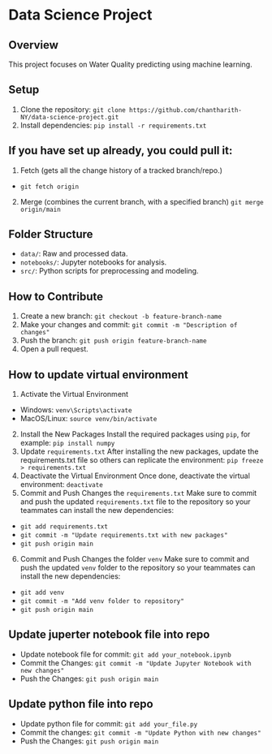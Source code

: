 # Data Science Project

## Overview
This project focuses on Water Quality predicting using machine learning.

## Setup
1. Clone the repository: `git clone https://github.com/chantharith-NY/data-science-project.git`
2. Install dependencies: `pip install -r requirements.txt`

## If you have set up already, you could pull it:
1. Fetch (gets all the change history of a tracked branch/repo.)
- `git fetch origin`
2. Merge (combines the current branch, with a specified branch)
`git merge origin/main`

## Folder Structure
- `data/`: Raw and processed data.
- `notebooks/`: Jupyter notebooks for analysis.
- `src/`: Python scripts for preprocessing and modeling.

## How to Contribute
1. Create a new branch: `git checkout -b feature-branch-name`
2. Make your changes and commit: `git commit -m "Description of changes"`
3. Push the branch: `git push origin feature-branch-name`
4. Open a pull request.

## How to update virtual environment
1. Activate the Virtual Environment
- Windows:
`venv\Scripts\activate`
- MacOS/Linux:
`source venv/bin/activate`
2. Install the New Packages
Install the required packages using `pip`, for example:
`pip install numpy`
3. Update `requirements.txt`
After installing the new packages, update the requirements.txt file so others can replicate the environment:
`pip freeze > requirements.txt`
4. Deactivate the Virtual Environment
Once done, deactivate the virtual environment:
`deactivate`
5. Commit and Push Changes the `requirements.txt`
Make sure to commit and push the updated `requirements.txt` file to the repository so your teammates can install the new dependencies:
- `git add requirements.txt`
- `git commit -m "Update requirements.txt with new packages"`
- `git push origin main`
6. Commit and Push Changes the folder `venv`
Make sure to commit and push the updated `venv` folder to the repository so your teammates can install the new dependencies:
- `git add venv`
- `git commit -m "Add venv folder to repository"`
- `git push origin main`

## Update juperter notebook file into repo
- Update notebook file for commit:
`git add your_notebook.ipynb`
- Commit the Changes:
`git commit -m "Update Jupyter Notebook with new changes"`
- Push the Changes:
`git push origin main`

## Update python file into repo
- Update python file for commit:
`git add your_file.py`
- Commit the changes:
`git commit -m "Update Python with new changes"`
- Push the Changes:
`git push origin main`
